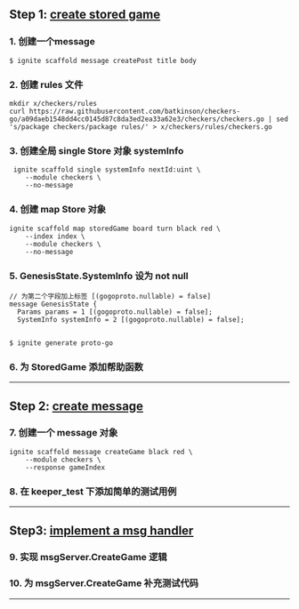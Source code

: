 ## Step 1: [create stored game]

### 1. 创建一个message
```
$ ignite scaffold message createPost title body
```

### 2. 创建 rules 文件

```
mkdir x/checkers/rules
curl https://raw.githubusercontent.com/batkinson/checkers-go/a09daeb1548dd4cc0145d87c8da3ed2ea33a62e3/checkers/checkers.go | sed 's/package checkers/package rules/' > x/checkers/rules/checkers.go
```


### 3. 创建全局 single Store 对象 systemInfo
```
 ignite scaffold single systemInfo nextId:uint \
    --module checkers \
    --no-message
```

### 4. 创建 map Store 对象

```
ignite scaffold map storedGame board turn black red \
    --index index \
    --module checkers \
    --no-message
```

### 5. GenesisState.SystemInfo 设为 not null
```
// 为第二个字段加上标签 [(gogoproto.nullable) = false]
message GenesisState {
  Params params = 1 [(gogoproto.nullable) = false];
  SystemInfo systemInfo = 2 [(gogoproto.nullable) = false];  


$ ignite generate proto-go
```
### 6. 为 StoredGame 添加帮助函数

---

## Step 2: [create message]
### 7. 创建一个 message 对象
```
ignite scaffold message createGame black red \
    --module checkers \
    --response gameIndex
```


### 8. 在 keeper_test 下添加简单的测试用例

---

## Step3: [implement a msg handler]

### 9. 实现 msgServer.CreateGame 逻辑

### 10. 为 msgServer.CreateGame 补充测试代码


---

[create stored game]: https://interchainacademy.cosmos.network/hands-on-exercise/1-ignite-cli/3-stored-game.html#some-initial-thoughts
[create message]: https://interchainacademy.cosmos.network/hands-on-exercise/1-ignite-cli/4-create-message.html
[implement a msg handler]: https://interchainacademy.cosmos.network/hands-on-exercise/1-ignite-cli/5-create-handling.html

